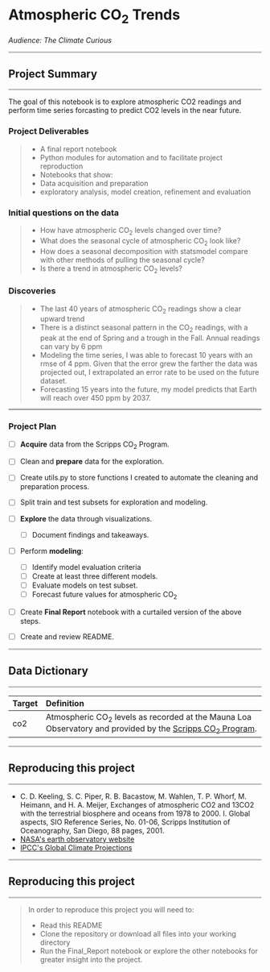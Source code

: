 # Atmospheric CO<sub>2</sub> Trends
*Audience: The Climate Curious*


<hr style="background-color:silver;height:3px;" />

## Project Summary
<hr style="background-color:silver;height:3px;" />
The goal of this notebook is to explore atmospheric CO2 readings and perform time series forcasting to predict CO2 levels in the near future.

### Project Deliverables
> - A final report notebook
> - Python modules for automation and to facilitate project reproduction
> - Notebooks that show:
>  - Data acquisition and preparation 
>  - exploratory analysis, model creation, refinement and evaluation

### Initial questions on the data

>  - How have atmospheric CO$_2$ levels changed over time?
>  - What does the seasonal cycle of atmospheric CO$_2$ look like?
>  - How does a seasonal decomposition with statsmodel compare with other methods of pulling the seasonal cycle?
>  - Is there a trend in atmospheric CO$_2$ levels?

### Discoveries
> - The last 40 years of atmospheric CO$_2$ readings show a clear upward trend
> - There is a distinct seasonal pattern in the CO$_2$ readings, with a peak at the end of Spring and a trough in the Fall.  Annual readings can vary by 6 ppm
> - Modeling the time series, I was able to forecast 10 years with an rmse of 4 ppm.  Given that the error grew the farther the data was projected out, I extrapolated an error rate to be used on the future dataset.
> - Forecasting 15 years into the future, my model predicts that Earth will reach over 450 ppm by 2037.

---
### Project Plan 

- [ ] **Acquire** data from the Scripps CO$_2$ Program. 
- [ ] Clean and **prepare** data for the exploration. 
- [ ] Create utils.py to store functions I created to automate the cleaning and preparation process. 
- [ ] Split train and test subsets for exploration and modeling.
- [ ] **Explore** the data through visualizations.
    - [ ] Document findings and takeaways.
- [ ] Perform **modeling**:
   - [ ] Identify model evaluation criteria
   - [ ] Create at least three different models.
   - [ ] Evaluate models on test subset.
   - [ ] Forecast future values for atmospheric CO$_2$
- [ ] Create **Final Report** notebook with a curtailed version of the above steps.
- [ ] Create and review README. 


<hr style="background-color:silver;height:3px;" />

## Data Dictionary
<hr style="background-color:silver;height:3px;" />

|Target|Definition|
|:-------|:----------|
| co2 | Atmospheric CO$_2$ levels as recorded at the Mauna Loa Observatory and provided by the [Scripps CO$_2$ Program](https://scrippsco2.ucsd.edu/data/atmospheric_co2/mlo.html).|

<hr style="background-color:silver;height:3px;" />

## Reproducing this project
<hr style="background-color:silver;height:3px;" />

- C. D. Keeling, S. C. Piper, R. B. Bacastow, M. Wahlen, T. P. Whorf, M. Heimann, and H. A. Meijer, Exchanges of atmospheric CO2 and 13CO2 with the terrestrial biosphere and oceans from 1978 to 2000. I. Global aspects, SIO Reference Series, No. 01-06, Scripps Institution of Oceanography, San Diego, 88 pages, 2001.
- [NASA's earth observatory website](https://earthobservatory.nasa.gov/world-of-change/global-temperatures)
- [IPCC's Global Climate Projections](https://www.ipcc.ch/site/assets/uploads/2018/02/ar4-wg1-chapter10-1.pdf)

<hr style="background-color:silver;height:3px;" />

## Reproducing this project
<hr style="background-color:silver;height:3px;" />

> In order to reproduce this project you will need to:
> - Read this README
> - Clone the repository or download all files into your working directory
> - Run the Final_Report notebook or explore the other notebooks for greater insight into the project.

